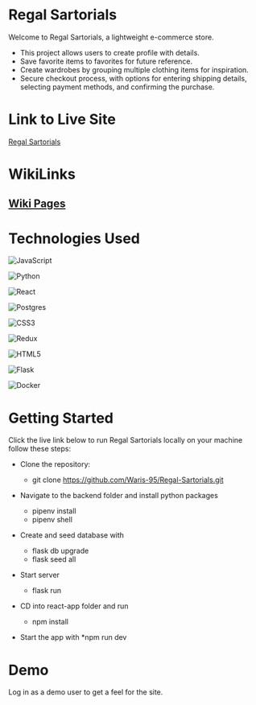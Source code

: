 # Regal Sartorials
Welcome to Regal Sartorials, a lightweight e-commerce store. 
- This project allows users to create profile with details.
- Save favorite items to favorites for future reference.
- Create wardrobes by grouping multiple clothing items for inspiration.
- Secure checkout process, with options for entering shipping details, selecting payment methods, and confirming the purchase.


# Link to Live Site
[Regal Sartorials](https://e-commerce-aiii.onrender.com)


# WikiLinks
## [Wiki Pages](https://github.com/Waris-95/Regal-Sartorials/wiki)

# Technologies Used
![JavaScript](https://img.shields.io/badge/javascript-%23323330.svg?style=for-the-badge&logo=javascript&logoColor=%23F7DF1E)

![Python](https://img.shields.io/badge/python-3670A0?style=for-the-badge&logo=python&logoColor=ffdd54)

![React](https://img.shields.io/badge/react-%2320232a.svg?style=for-the-badge&logo=react&logoColor=%2361DAFB)

![Postgres](https://img.shields.io/badge/postgres-%23316192.svg?style=for-the-badge&logo=postgresql&logoColor=white)

![CSS3](https://img.shields.io/badge/css3-%231572B6.svg?style=for-the-badge&logo=css3&logoColor=white)

![Redux](https://img.shields.io/badge/redux-%23593d88.svg?style=for-the-badge&logo=redux&logoColor=white)

![HTML5](https://img.shields.io/badge/html5-%23E34F26.svg?style=for-the-badge&logo=html5&logoColor=white)

![Flask](https://img.shields.io/badge/flask-%23000.svg?style=for-the-badge&logo=flask&logoColor=white)

![Docker](https://img.shields.io/badge/docker-%230db7ed.svg?style=for-the-badge&logo=docker&logoColor=white)

# Getting Started

Click the live link below to run Regal Sartorials locally on your machine follow these steps:

* Clone the repository:
  * git clone https://github.com/Waris-95/Regal-Sartorials.git

* Navigate to the backend folder and install python packages
   * pipenv install
   * pipenv shell

* Create and seed database with
   * flask db upgrade
   * flask seed all
   
* Start server
   * flask run
   
* CD into react-app folder and run
   * npm install
   
* Start the app with
   *npm run dev
   
  
# Demo
   
   Log in as a demo user to get a feel for the site.
   